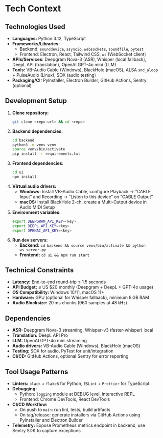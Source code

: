 # Tech Context

## Technologies Used

- **Languages:** Python 3.12, TypeScript
- **Frameworks/Libraries:**
  - Backend: `sounddevice`, `asyncio`, `websockets`, `soundfile`, `pytest`
  - Frontend: Electron, React, Tailwind CSS, `ws` (WebSocket client)
- **APIs/Services:** Deepgram Nova-3 (ASR), Whisper (local fallback), DeepL API (translation), OpenAI GPT-4o mini (LLM)
- **Tools:** VB-Audio Cable (Windows), BlackHole (macOS), ALSA `snd_aloop` + PulseAudio (Linux), SOX (audio testing)
- **Packaging/CI:** PyInstaller, Electron Builder, GitHub Actions, Sentry (optional)

## Development Setup

1. **Clone repository:**
   ```bash
   git clone <repo-url> && cd <repo>
   ```
2. **Backend dependencies:**
   ```bash
   cd backend
   python3 -m venv venv
   source venv/bin/activate
   pip install -r requirements.txt
   ```
3. **Frontend dependencies:**
   ```bash
   cd ui
   npm install
   ```
4. **Virtual audio drivers:**
   - **Windows:** Install VB-Audio Cable, configure Playback → “CABLE Input” and Recording → “Listen to this device” on “CABLE Output”
   - **macOS:** Install BlackHole 2-ch, create a Multi-Output device in Audio MIDI Setup
5. **Environment variables:**
   ```bash
   export DEEPGRAM_API_KEY=<key>
   export DEEPL_API_KEY=<key>
   export OPENAI_API_KEY=<key>
   ```
6. **Run dev servers:**
   - **Backend:** `cd backend && source venv/bin/activate && python ws_server.py`
   - **Frontend:** `cd ui && npm run start`

## Technical Constraints

- **Latency:** End-to-end round-trip ≤ 1.5 seconds
- **API Budget:** ≤ US $20 monthly (Deepgram + DeepL + GPT-4o usage)
- **OS Compatibility:** Windows 10/11, macOS 11+
- **Hardware:** GPU (optional for Whisper fallback), minimum 8 GB RAM
- **Audio Blocksize:** 20 ms chunks (960 samples at 48 kHz)

## Dependencies

- **ASR:** Deepgram Nova-3 streaming, Whisper-v3 (faster-whisper) local
- **Translation:** DeepL API Pro
- **LLM:** OpenAI GPT-4o mini streaming
- **Audio drivers:** VB-Audio Cable (Windows), BlackHole (macOS)
- **Testing:** SOX for audio, PyTest for unit/integration
- **CI/CD:** GitHub Actions, optional Sentry for error reporting

## Tool Usage Patterns

- **Linters:** `black` + `flake8` for Python, `ESLint` + `Prettier` for TypeScript
- **Debugging:**
  - Python: `logging` module at DEBUG level, interactive REPL
  - Frontend: Chrome DevTools, React DevTools
- **CI/CD Workflow:**
  - On push to `main`: run lint, tests, build artifacts
  - On tag/release: generate installers via GitHub Actions using PyInstaller and Electron Builder
- **Telemetry:** Expose Prometheus metrics endpoint in backend; use Sentry SDK to capture exceptions

